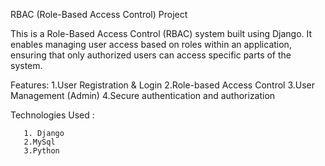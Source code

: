 RBAC (Role-Based Access Control) Project  



This is a Role-Based Access Control (RBAC) system built using Django. It enables managing user access based on roles within an application, ensuring that only authorized users can access specific parts of the system.


Features: 
      1.User Registration & Login
      2.Role-based Access Control
      3.User Management (Admin)
      4.Secure authentication and authorization 


   
Technologies Used :

       1. Django
       2.MySql
       3.Python
